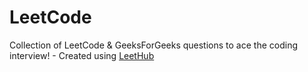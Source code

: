 # LeetCode
Collection of LeetCode & GeeksForGeeks questions to ace the coding interview! - Created using [LeetHub](https://github.com/QasimWani/LeetHub)
